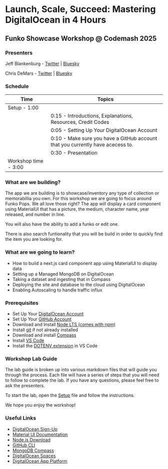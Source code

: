 # Launch, Scale, Succeed: Mastering DigitalOcean in 4 Hours

## Funko Showcase Workshop @ Codemash 2025

### Presenters
Jeff Blankenburg - [Twitter](https://x.com/jeffblankenburg) | [Bluesky](https://bsky.app/profile/jeffblankenburg.com)

Chris DeMars - [Twitter](https://x.com/saltnburnem) | [Bluesky](https://bsky.app/profile/chrisdemars.net)

### Schedule

| **Time**                 | **Topics**                                                                     |
| ------------------------ | ------------------------------------------------------------------------------ |
| Setup - 1:00             |                                                                                |
|                          | 0:15 - Introductions, Explanations, Resources, Credit Codes                    |
|                          | 0:05 - Setting Up Your DigitalOcean Account                                    |
|                          | 0:10 - Make sure you have a GitHub account that you currently have acecess to. |
|                          | 0:30 - Presentation                                                            |
| Workshop time - 3:00     |                                                                                |

### What are we building?

The app we are building is to showcase/inventory any type of collection or memorabillia you own. For this workshop we are going to focus around Funko Pops. We all love those right? The app will display a card component using MaterialUI that has a picture, the medium, character name, year released, and number in line.

You will also have the ability to add a funko or edit one.

There is also search funtionality that you will be build in order to quickly find the item you are looking for.

### What are we going to learn?

- How to build a next.js card component app using MaterialUI to display data
- Setting up a Managed MongoDB on DigitalOcean
- Taking a dataset and ingesting that in Compass
- Deploying the site and database to the cloud using DigitalOcean
- Enabling Autoscaling to handle traffic influx

### Prerequisites

- Set Up Your [DigitalOcean Account](https://cloud.digitalocean.com/registrations/new)
- Set Up Your [GitHub Account](https://github.com/)
- Download and Install [Node LTS (comes with npm)](https://nodejs.org/en)
- Install [git](https://git-scm.com/) if not already installed
- Download and install [Compass](https://www.mongodb.com/try/download/compass)
- Install [VS Code](https://code.visualstudio.com/)
- Install the [DOTENV extension](https://marketplace.visualstudio.com/items?itemName=dotenv.dotenv-vscode) in VS Code

### Workshop Lab Guide

The lab guide is broken up into various markdown files that will guide you through the process. Each file will have a series of steps that you will need to follow to complete the lab. If you have any questions, please feel free to ask the presenters.

To start the lab, open the [Setup](SETUP.md) file and follow the instructions.

We hope you enjoy the workshop!

### Useful Links

- [DigitalOcean Sign-Up](https://www.digitalocean.com/)
- [Material UI Documentation](https://mui.com/)
- [Node.js Download](https://nodejs.org/en/)
- [GitHub CLI](https://cli.github.com/)
- [MongoDB Compass](https://www.mongodb.com/products/compass)
- [DigitalOcean Spaces](https://www.digitalocean.com/products/spaces/)
- [DigitalOcean App Platform](https://www.digitalocean.com/products/app-platform/)

